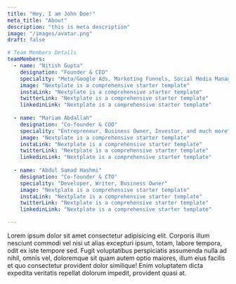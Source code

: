```yaml
---
title: "Hey, I am John Doe!"
meta_title: "About"
description: "this is meta description"
image: "/images/avatar.png"
draft: false

# Team Members Details
teamMembers:
  - name: "Nitish Gupta"
    designation: "Founder & CEO"
    speciality: "Meta/Google Ads, Marketing Funnels, Social Media Management"
    image: "Nextplate is a comprehensive starter template"
    instaLink: "Nextplate is a comprehensive starter template"
    twitterLink: "Nextplate is a comprehensive starter template"
    linkedinLink: "Nextplate is a comprehensive starter template"
  
  - name: "Mariam Abdallah"
    designation: "Co-founder & COO"
    speciality: "Entrepreneur, Business Owner, Investor, and much more"
    image: "Nextplate is a comprehensive starter template"
    instaLink: "Nextplate is a comprehensive starter template"
    twitterLink: "Nextplate is a comprehensive starter template"
    linkedinLink: "Nextplate is a comprehensive starter template"
  
  - name: "Abdul Samad Hashmi"
    designation: "Co-founder & CTO"
    speciality: "Developer, Writer, Business Owner"
    image: "Nextplate is a comprehensive starter template"
    instaLink: "Nextplate is a comprehensive starter template"
    twitterLink: "Nextplate is a comprehensive starter template"
    linkedinLink: "Nextplate is a comprehensive starter template"

---
```


Lorem ipsum dolor sit amet consectetur adipisicing elit. Corporis illum nesciunt commodi vel nisi ut alias excepturi ipsum, totam, labore tempora, odit ex iste tempore sed. Fugit voluptatibus perspiciatis assumenda nulla ad nihil, omnis vel, doloremque sit quam autem optio maiores, illum eius facilis et quo consectetur provident dolor similique! Enim voluptatem dicta expedita veritatis repellat dolorum impedit, provident quasi at.
